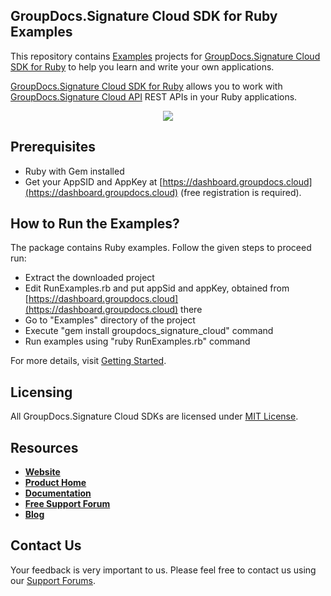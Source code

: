 ## GroupDocs.Signature Cloud SDK for Ruby Examples
This repository contains [Examples](Examples) projects for [GroupDocs.Signature Cloud SDK for Ruby](https://github.com/groupdocs-signature-cloud/groupdocs-signature-cloud-ruby) to help you learn and write your own applications.

[GroupDocs.Signature Cloud SDK for Ruby](https://products.groupdocs.cloud/signature/ruby) allows you to work with [GroupDocs.Signature Cloud API](https://products.groupdocs.cloud/signature) REST APIs in your Ruby applications.

<p align="center">
  <a title="Download complete GroupDocs.Signature Cloud SDK Ruby Example source code" href="https://github.com/groupdocs-signature-cloud/groupdocs-signature-cloud-ruby-samples/archive/master.zip">
	<img src="https://raw.github.com/AsposeExamples/java-examples-dashboard/master/images/downloadZip-Button-Large.png" />
  </a>
</p>

## Prerequisites

+ Ruby with Gem installed
+ Get your AppSID and AppKey at [https://dashboard.groupdocs.cloud](https://dashboard.groupdocs.cloud) (free registration is required).

## How to Run the Examples?

The package contains Ruby examples. Follow the given steps to proceed run:

* Extract the downloaded project
* Edit RunExamples.rb and put appSid and appKey, obtained from [https://dashboard.groupdocs.cloud](https://dashboard.groupdocs.cloud) there
* Go to "Examples" directory of the project
* Execute "gem install groupdocs_signature_cloud" command
* Run examples using "ruby RunExamples.rb" command

For more details, visit  [Getting Started](https://wiki.groupdocs.cloud/signaturecloud/getting-started/quick-start/).

## Licensing
All GroupDocs.Signature Cloud SDKs are licensed under [MIT License](LICENSE).

## Resources
+ [**Website**](https://www.groupdocs.cloud)
+ [**Product Home**](https://products.groupdocs.cloud/signature)
+ [**Documentation**](https://wiki.groupdocs.cloud/signaturecloud)
+ [**Free Support Forum**](https://forum.groupdocs.cloud/c/signature)
+ [**Blog**](https://blog.groupdocs.cloud/category/signature)

## Contact Us
Your feedback is very important to us. Please feel free to contact us using our [Support Forums](https://forum.groupdocs.cloud/c/signature).

